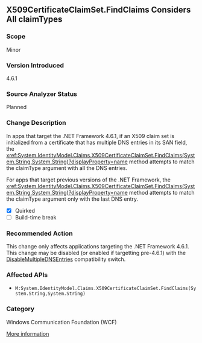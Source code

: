## X509CertificateClaimSet.FindClaims Considers All claimTypes

### Scope
Minor

### Version Introduced
4.6.1

### Source Analyzer Status
Planned

### Change Description

In apps that target the .NET Framework 4.6.1, if an X509 claim set is
initialized from a certificate that has multiple DNS entries in its SAN field, the
<xref:System.IdentityModel.Claims.X509CertificateClaimSet.FindClaims(System.String,System.String)?displayProperty=name>
method attempts to match the claimType argument with all the DNS entries.

For apps that target previous versions of the .NET Framework, the
<xref:System.IdentityModel.Claims.X509CertificateClaimSet.FindClaims(System.String,System.String)?displayProperty=name>
method attempts to match the claimType argument only with the last DNS entry.

- [x] Quirked
- [ ] Build-time break

### Recommended Action

This change only affects applications targeting the .NET Framework 4.6.1. This
change may be disabled (or enabled if targetting pre-4.6.1) with the
[DisableMultipleDNSEntries](https://docs.microsoft.com/en-us/dotnet/articles/framework/migration-guide/mitigation-x509certificateclaimset-findclaims-method#mitigation)
compatibility switch.

### Affected APIs
* `M:System.IdentityModel.Claims.X509CertificateClaimSet.FindClaims(System.String,System.String)`

### Category
Windows Communication Foundation (WCF)

[More information](https://msdn.microsoft.com/en-us/library/mt620031%28v=vs.110%29.aspx#WCF)

<!-- breaking change id: 143 -->

